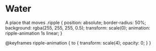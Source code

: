 # Water
A place that moves
.ripple {
    position: absolute;
    border-radius: 50%;
    background: rgba(255, 255, 255, 0.5);
    transform: scale(0);
    animation: ripple-animation 1s linear;
}

@keyframes ripple-animation {
    to {
        transform: scale(4);
        opacity: 0;
    }
}
